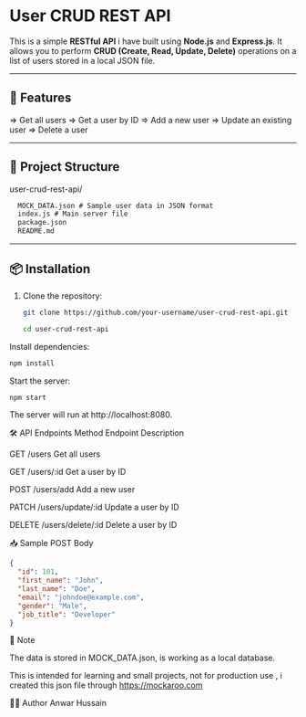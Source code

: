 # User CRUD REST API

This is a simple **RESTful API** i have built using **Node.js** and **Express.js**. It allows you to perform **CRUD (Create, Read, Update, Delete)** operations on a list of users stored in a local JSON file.

---

## 🚀 Features

=> Get all users
=> Get a user by ID
=> Add a new user
=> Update an existing user
=> Delete a user

---

## 📁 Project Structure

user-crud-rest-api/
```html
  MOCK_DATA.json # Sample user data in JSON format
  index.js # Main server file
  package.json 
  README.md
```
---

## 📦 Installation

1. Clone the repository:
   ```bash
   git clone https://github.com/your-username/user-crud-rest-api.git

    ```
   ```bash
   cd user-crud-rest-api
   ```
  
Install dependencies:

```bash
npm install
```
Start the server:
```bash
npm start
```

The server will run at http://localhost:8080.

🛠️ API Endpoints
Method	Endpoint	Description

GET	    /users	    Get all users

GET	    /users/:id	Get a user by ID

POST	/users/add	Add a new user

PATCH	/users/update/:id	Update a user by ID

DELETE	/users/delete/:id	Delete a user by ID


📥 Sample POST Body

```json
{
  "id": 101,
  "first_name": "John",
  "last_name": "Doe",
  "email": "johndoe@example.com",
  "gender": "Male",
  "job_title": "Developer"
}

```

📌 Note


The data is stored in MOCK_DATA.json, is working as a local database.

This is intended for learning and small projects, not for production use , i created this json file through https://mockaroo.com


🧑‍💻 Author
Anwar Hussain
